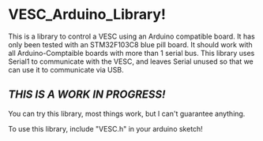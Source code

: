 # VESC_Arduino_Library!

This is a library to control a VESC using an Arduino compatible board. It has only been tested with an STM32F103C8 blue pill board. It should work with all Arduino-Comptaible boards with more than 1 serial bus. 
This library uses Serial1 to communicate with the VESC, and leaves Serial unused so that we can use it to communicate via USB.

## *THIS IS A WORK IN PROGRESS!*

You can try this library, most things work, but I can't guarantee anything.

To use this library, include "VESC.h" in your arduino sketch!
